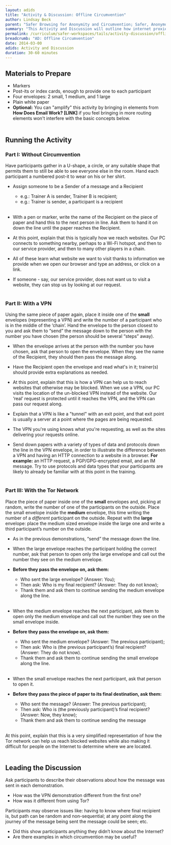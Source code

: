 ```yaml
---
layout: adids
title: "Activity & Discussion: Offline Circumvention"
author: Lindsay Beck
parent: "Safer Browsing for Anonymity and Circumvention; Safer, Anonymous Workspaces using Tails"
summary: "This Activity and Discussion will outline how internet proxies work to disguise IP addresses, moving through three different scenarios: traffic routed over HTTP, traffic routed through a VPN, and traffic routed over the Tor network."
permalink: /curriculum/safer-workspaces/tails/activity-discussion/offline-circumvention/
breadcrumb: "AD: Offline Circumvention"
date: 2014-03-00
adids: Activity and Discussion
duration: 30-60 minutes
---
```


## Materials to Prepare ##

- Markers
- Post-its or index cards, enough to provide one to each participant
- Four envelopes: 2 small, 1 medium, and 1 large
- Plain white paper
- **Optional:** You can "amplify" this activity by bringing in elements from **How Does Email Work? [LINK]** if you feel bringing in more routing elements won't interfere with the basic concepts below.
<br><br>

## Running the Activity ##

### Part I: Without Circumvention ###

Have participants gather in a U-shape, a circle, or any suitable shape that permits them to still be able to see everyone else in the room. Hand each participant a numbered post-it to wear on his or her shirt.

- Assign someone to be a Sender of a message and a Recipient
	- e.g.: Trainer A is sender, Trainer B is recipient;
	- e.g.: Trainer is sender, a participant is a recipient
<br><br>
- With a pen or marker, write the name of the Recipient on the piece of paper and hand this to the next person in line. Ask them to hand it on down the line until the paper reaches the Recipient.

- At this point, explain that this is typically how we reach websites. Our PC connects to something nearby, perhaps to a Wi-Fi hotspot, and then to our service provider, and then to many other players in a chain.

- All of these learn what website we want to visit thanks to information we provide when we open our browser and type an address, or click on a link.

- If someone - say, our service provider, does not want us to visit a website, they can stop us by looking at our request.
<br><br>

### Part II: With a VPN ###

Using the same piece of paper again, place it inside one of the **small** envelopes (representing a VPN) and write the number of a participant who is in the middle of the ‘chain’. Hand the envelope to the person closest to you and ask them to “send” the message down to the person with the number you have chosen (the person should be several “steps” away).

- When the envelope arrives at the person with the number you have chosen, ask that person to open the envelope. When they see the name of the Recipient, they should then pass the message along.

- Have the Recipient open the envelope and read what's in it; trainer(s) should provide extra explanations as needed.

- At this point, explain that this is how a VPN can help us to reach websites that otherwise may be blocked. When we use a VPN, our PC visits the location of the un-blocked VPN instead of the website. Our ‘real’ request is protected until it reaches the VPN, and the VPN can pass our request along.

- Explain that a VPN is like a "tunnel" with an exit point, and that exit point is usually a server at a point where the pages are being requested.

- The VPN you're using knows what you're requesting, as well as the sites delivering your requests online.

- Send down papers with a variety of types of data and protocols down the line in the VPN envelope, in order to illustrate the difference between a VPN and having an HTTP connection to a website in a browser. **For example:** an HTTP request, a PGP/GPG-encrypted email, and an IM message. Try to use protocols and data types that your participants are likely to already be familiar with at this point in the training.
<br><br>

### Part III: With the Tor Network ###

Place the piece of paper inside one of the **small** envelopes and, picking at random, write the number of one of the participants on the outside. Place the small envelope inside the **medium** envelope, this time writing the number of a *different* participant on the outside.
Repeat with the **large** envelope: place the medium sized envelope inside the large one and write a third participant’s number on the outside.


- As in the previous demonstrations, “send” the message down the line.

- When the large envelope reaches the participant holding the correct number, ask that person to open only the large envelope and call out the number they see on the medium envelope.

- **Before they pass the envelope on, ask them:**
	- Who sent the large envelope? (Answer: You);
	- Then ask: Who is my final recipient? (Answer: They do not know);
	- Thank them and ask them to continue sending the medium envelope along the line.
<br><br>

- When the medium envelope reaches the next participant, ask them to open only the medium envelope and call out the number they see on the small envelope inside.

- **Before they pass the envelope on, ask them:**
	- Who sent the medium envelope? (Answer: The previous participant);
	- Then ask: Who is (the previous participant’s) final recipient? (Answer: They do not know).
	- Thank them and ask them to continue sending the small envelope along the line.
<br><br>

- When the small envelope reaches the next participant, ask that person to open it.
- **Before they pass the piece of paper to its final destination, ask them:**

	- Who sent the message? (Answer: The previous participant);
	- Then ask: Who is (the previously participant)’s final recipient? (Answer: Now, they know);
	- Thank them and ask them to continue sending the message
	<br><br>

At this point, explain that this is a very simplified representation of how the Tor network can help us reach blocked websites while also making it difficult for people on the Internet to determine where we are located.
<br><br>


## Leading the Discussion ##

Ask participants to describe their observations about how the message was sent in each demonstration.

- How was the VPN demonstration different from the first one?
- How was it different from using Tor?

Participants may observe issues like: having to know where final recipient is, but path can be random and non-sequential; at any point along the journey of the message being sent the message could be seen; etc.

- Did this show participants anything they didn’t know about the Internet?
- Are there examples in which circumvention may be useful?
